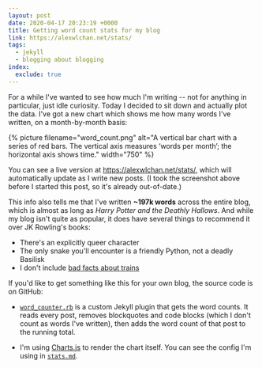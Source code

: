 ```yaml
---
layout: post
date: 2020-04-17 20:23:19 +0000
title: Getting word count stats for my blog
link: https://alexwlchan.net/stats/
tags:
  - jekyll
  - blogging about blogging
index:
  exclude: true
---
```


For a while I've wanted to see how much I'm writing -- not for anything in particular, just idle curiosity.
Today I decided to sit down and actually plot the data.
I've got a new chart which shows me how many words I've written, on a month-by-month basis:

{%
  picture
  filename="word_count.png"
  alt="A vertical bar chart with a series of red bars. The vertical axis measures ‘words per month’; the horizontal axis shows time."
  width="750"
%}

You can see a live version at <https://alexwlchan.net/stats/>, which will automatically update as I write new posts.
(I took the screenshot above before I started this post, so it's already out-of-date.)

This info also tells me that I've written **~197k words** across the entire blog, which is almost as long as *Harry Potter and the Deathly Hallows*.
And while my blog isn't quite as popular, it does have several things to recommend it over JK Rowling's books:

*   There's an explicitly queer character
*   The only snake you'll encounter is a friendly Python, not a deadly Basilisk
*   I don't include [bad facts about trains](https://scifi.stackexchange.com/q/68001/3567)

If you'd like to get something like this for your own blog, the source code is on GitHub:

-   [`word_counter.rb`](https://github.com/alexwlchan/alexwlchan.net/blob/live/src/_plugins/word_counter.rb) is a custom Jekyll plugin that gets the word counts.
    It reads every post, removes blockquotes and code blocks (which I don't count as words I've written), then adds the word count of that post to the running total.

-   I'm using [Charts.js](https://www.chartjs.org/) to render the chart itself.
    You can see the config I'm using in [`stats.md`](https://raw.githubusercontent.com/alexwlchan/alexwlchan.net/live/src/stats.md).
